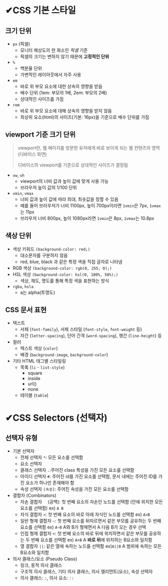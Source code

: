 # ✔CSS 기본 스타일

## 크기 단위

- `px` (픽셀)
  - 모니터 해상도의 한 화소인 *픽셀* 기준
  - 픽셀의 크기는 변하지 않기 때문에 **고정적인 단위**
- `%`
  - 백분율 단위
  - 가변적인 레이아웃에서 자주 사용
- `em`
  - 바로 위 부모 요소에 대한 상속의 영향을 받음
  - 배수 단위 (1em: 부모의 1배, 2em: 부모의 2배)
  - 상대적인 사이즈를 가짐
- `rem`
  - 바로 위 부모 요소에 대해 상속의 영향을 받지 않음
  - 최상위 요소(html)의 사이즈(기본: 16px)을 기준으로 배수 단위를 가짐



## viewport 기준 크기 단위

> viewport란, 웹 페이지를 방문한 유저에게 바로 보이게 되는 웹 컨텐츠의 영역 (디바이스 화면)
>
> 디바이스의 viewport를 기준으로 상대적인 사이즈가 결정됨

- `vw`, `vh`
  - viewport의 너비 값과 높이 값에 맞게 사용 가능
  - 브라우저 높이 값의 1/100 단위
- `vmin`, `vmax`
  - 너비 값과 높이 값에 따라 최대, 최솟값을 정할 수 있음
  - 예를 들어 브라우저가 너비 1100px, 높이 700px이라면 `1vmin`은 7px, `1vmax`는 11px
  - 브라우저 너비 800px, 높이 1080px라면 `1vmin`은 8px, `1vmax`는 10.8px



## 색상 단위

- 색상 키워드 `(background-color: red;)`
  - 대소문자를 구분하지 않음
  - red, blue, black 과 같은 특정 색을 직접 글자로 나타냄
- RGB 색상 `(background-color: rgb(0, 255, 0);)`
- HSL 색상 `(background-color: hsl(0, 100%, 50%);)`
  - 색상, 채도, 명도를 통해 특정 색을 표현하는 방식
- `rgba`, `hsla`
  - a는 alpha(투명도)



## CSS 문서 표현

- 텍스트
  - 서체 (`font-family`), 서체 스타일 (`font-style`, `font-weight` 등)
  - 자간 (`letter-spacing`), 단어 간격 (`word-spacing`), 행간 (`line-height`) 등
- 컬러
  - 텍스트 색상 (`color`)
  - 배경 (`background-image`, `background-color`)
- 기타 HTML 태그별 스타일링
  - 목록 (`li` - `list-style`)
    - square
    - inside
    - url()
    - none
  - 테이블 (`table`)



# ✔CSS Selectors (선택자)

## 선택자 유형

- 기본 선택자
  - 전체 선택자 `*`: 모든 요소를 선택함
  - 요소 선택자 
  - 클래스 선택자 `.`:주어진 class 특성을 가진 모든 요소를 선택함
  - 아이디 선택자 `#`: 주어진 id를 가진 요소를 선택함, 문서 내에는 주어진 ID를 가진 요소가 하나만 존재해야 함
  - 속성 선택자 `[속성]`: 주어진 속성을 가진 모든 요소를 선택함
- 결합자 (Combinators)
  - 자손 결합자 `  `(공백): 첫 번째 요소의 자손인 노드를 선택함 (안에 위치한 모든 요소를 선택함)  ex) `A B`
  - 자식 결합자 `>`: 첫 번째 요소의 바로 아래 자식인 노드를 선택함 ex) `A>B`
  - 일반 형제 결합자 `~`: 첫 번째 요소를 뒤따르면서 같은 부모를 공유하는 두 번째 요소를 선택함 ex) `A~B` A와 B가 형제면서 A 다음 B가 오는 경우 선택
  - 인접 형제 결합자 `+`: 첫 번째 요소의 바로 뒤에 위치하면서 같은 부모를 공유하는 두 번째 요소를 선택함 ex) `A+B` A **바로 뒤**에 위치하는 B요소와 일치함
  - 열 결합자 `||`: 같은 열에 속하는 노드를 선택함 ex)`A||B` A 범위에 속하는 모든 B요소와 일치함
- 의사 클래스/요소 (Pseudo Class)
  - 링크, 동적 의사 클래스
  - 구조적 의사 클래스, 기타 의사 클래스, 의사 엘리먼트(요소), 속성 선택자
  - 의사 클래스: `:`, 의사 요소: `::`
